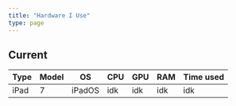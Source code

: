 ```yaml
---
title: "Hardware I Use"
type: page
---
```



## Current
| Type | Model | OS | CPU | GPU | RAM | Time used |
| --- | --- | --- | --- | --- | --- | --- |
|iPad|7|iPadOS|idk|idk|idk|idk|a lot|